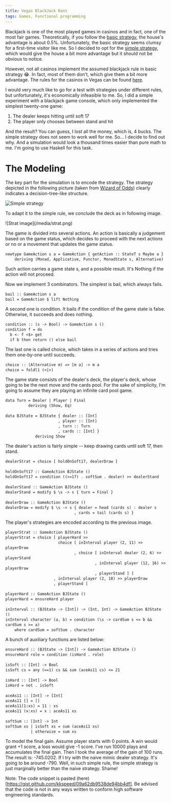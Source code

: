 ```yaml
---
title: Vegas BlackJack Rant
tags: Games, Functional programming
---
```


Blackjack is one of the most played games in casinos and in fact, one
of the most fair games. Theoretically, if you follow the
[basic strategy](http://www.smarterbet.com/bjbasics.html), the house's
advantage is about 0.5%. Unfortunately, the basic strategy seems
clumsy for a first-time visitor like me. So I decided to opt for the
[simple strategy](http://wizardofodds.com/games/blackjack/basics/),
which would give the house a bit more advantage but it should not be
obvious to notice.

However, not all casinos implement the assumed blackjack rule in basic
strategy :joy:. In fact, most of them don't, which give them a bit more
advantage. The rules for the casinos in Vegas can be found
[here](http://wizardofvegas.com/guides/blackjack-survey/).

<!--more-->

I would very much like to go for a test with strategies under
different rules, but unfortunately, it's economically infeasible to
me. So, I did a simple experiment with a blackjack game console, which
only implemented the simplest twenty-one game:

1. The dealer keeps hitting until soft 17
2. The player only chooses between stand and hit

And the result? You can guess, I lost all the money, which is, 4
bucks. The simple strategy does not seem to work well for me. So... I
decide to find out why. And a simulation would look a thousand times
easier than pure math to me. I'm going to use Haskell for this task.

# The Modeling
The key part for the simulation is to encode the strategy. The
strategy depicted in the following picture (taken from
[Wizard of Odds](http://wizardofodds.com/games/blackjack/basics/))
clearly indicates a decision-tree-like structure.

![Simple strategy](http://wizardofodds.com/games/blackjack/wizard_strategy.gif)

To adapt it to the simple rule, we conclude the deck as in following
image.

<span class="img-large-post">
![Strat image](/media/strat.png)
</span>

The game is divided into several actions. An action is basically a
judgement based on the game status, which decides to proceed with the
next actions or no or a movement that updates the game status.

~~~~~~~~{.haskell}
newtype GameAction s a = GameAction { getAction :: StateT s Maybe a }
    deriving (Monad, Applicative, Functor, MonadState s, Alternative)
~~~~~~~~

Such action carries a game state s, and a possible result. It's
Nothing if the action will not proceed.

Now we implement 3 combinators. The simplest is bail, which always
fails.

~~~~~~~~{.haskell}
bail :: GameAction s a
bail = GameAction $ lift Nothing
~~~~~~~~

A second one is condition. It bails if the condition of the game state
is false. Otherwise, it succeeds and does nothing.

~~~~~~~~{.haskell}
condition :: (s -> Bool) -> GameAction s ()
condition f = do
  b <- f <$> get
  if b then return () else bail
~~~~~~~~

The last one is called choice, which takes in a series of actions and
tries them one-by-one until succeeds.

~~~~~~~~{.haskell}
choice :: (Alternative m) => [m a] -> m a
choice = foldl1 (<|>)
~~~~~~~~

The game state consists of the dealer's deck, the player's deck, whose
going to be the next move and the cards pool. For the sake of
simplicity, I'm going to assume they are playing an infinite card pool
game.

~~~~~~~~{.haskell}
data Turn = Dealer | Player | Final
          deriving (Show, Eq)

data BJState = BJState { dealer :: [Int]
                       , player :: [Int]
                       , turn :: Turn
                       , cards :: [Int] }
             deriving Show
~~~~~~~~

The dealer's action is fairly simple -- keep drawing cards until soft
17, then stand.

~~~~~~~~{.haskell}
dealerStrat = choice [ holdOnSoft17, dealerDraw ]

holdOnSoft17 :: GameAction BJState ()
holdOnSoft17 = condition ((>=17) . softSum . dealer) >> dealerStand

dealerStand :: GameAction BJState ()
dealerStand = modify $ \s -> s { turn = Final }

dealerDraw :: GameAction BJState ()
dealerDraw = modify $ \s -> s { dealer = head (cards s) : dealer s
                              , cards = tail (cards s) }
~~~~~~~~

The player's strategies are encoded according to the previous image.

~~~~~~~{.haskell}
playerStrat :: GameAction BJState ()
playerStrat = choice [ playerHard >>
                       choice [ inInterval player (2, 11) >> playerDraw
                              , choice [ inInterval dealer (2, 6) >> playerStand
                                       , inInterval player (12, 16) >> playerDraw
                                       , playerStand ] ]
                     , inInterval player (2, 18) >> playerDraw
                     , playerStand ]

playerHard :: GameAction BJState ()
playerHard = ensureHard player

inInterval :: (BJState -> [Int]) -> (Int, Int) -> GameAction BJState ()
inInterval character (a, b) = condition (\s -> cardSum s <= b && cardSum s >= a)
    where cardSum = softSum . character
~~~~~~~

A bunch of auxiliary functions are listed below:

~~~~~~~{.haskell}
ensureHard :: (BJState -> [Int]) -> GameAction BJState ()
ensureHard role = condition (isHard . role)

isSoft :: [Int] -> Bool
isSoft cs = any (==1) cs && sum (aceAs11 cs) <= 21

isHard :: [Int] -> Bool
isHard = not . isSoft

aceAs11 :: [Int] -> [Int]
aceAs11 [] = []
aceAs11(1:xs) = 11 : xs
aceAs11 (x:xs) = x : aceAs11 xs

softSum :: [Int] -> Int
softSum xs | isSoft xs = sum (aceAs11 xs)
           | otherwise = sum xs
~~~~~~~

To model the final gain. Assume player starts with 0 points. A win
would grant +1 score, a loss would give -1 score. I've run 10000
plays and accumulates the final gain. Then I took the average of the
gain of 100 runs. The result is: -745.0202. If I try with the naive
mimic dealer strategy. It's going to be around -790. Well, in such
simple rule, the simple strategy is just marginally better than the
naive strategy. Shame!

Note: The code snippet is pasted
 (here)[https://gist.github.com/kkspeed/09a62db9538de94bb4df].
 Be advised that the code is not in any ways written to conform high
 software engineering standards.
